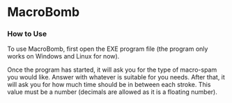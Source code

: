# MacroBomb

### How to Use
To use MacroBomb, first open the EXE program file (the program only works on Windows and Linux for now).

Once the program has started, it will ask you for the type of macro-spam you would like.  Answer with whatever is suitable for you needs.
 After that, it will ask you for how much time should be in between each stroke.  This value must be a number (decimals are allowed as it is a floating number).

